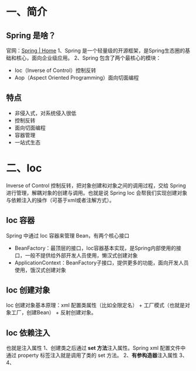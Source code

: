 # 一、简介
## Spring 是啥？
官网：[Spring | Home](https://spring.io/)
1、Spring 是一个轻量级的开源框架，是Spring生态圈的基础和核心，面向企业级应用。
2、Spring 包含了两个最核心的模块：
- Ioc（Inverse of Control）控制反转
- Aop（Aspect Oriented Programming）面向切面编程

## 特点
- 非侵入式，对系统侵入很低
- 控制反转
- 面向切面编程
- 容器管理
- 一站式生态

# 二、Ioc
Inverse of Control 控制反转，把对象创建和对象之间的调用过程，交给 Spring 进行管理，解耦对象的创建与调用。也就是说 Spring Ioc 会帮我们实现创建对象与依赖注入的操作（可基于xml或者注解方式）。

## Ioc 容器
Spring 中通过 Ioc 容器来管理 Bean，有两个核心接口
- BeanFactory：最顶层的接口，Ioc容器基本实现，是Spring内部使用的接口，一般不提供给外部开发人员使用，懒汉式创建对象
- ApplicationContext：BeanFactory子接口，提供更多的功能，面向开发人员使用，饿汉式创建对象

## Ioc 创建对象
Ioc 创建对象基本原理：xml 配置类属性（比如全限定名） + 工厂模式（也就是对象工厂，创建Bean） + 反射创建对象。

## Ioc 依赖注入
也就是注入属性
1、创建类之后通过 **set 方法**注入属性。Spring xml 配置文件中通过 property 标签注入就是调用了类的 set 方法。
2、**有参构造器**注入属性
3、
4、

 
 


